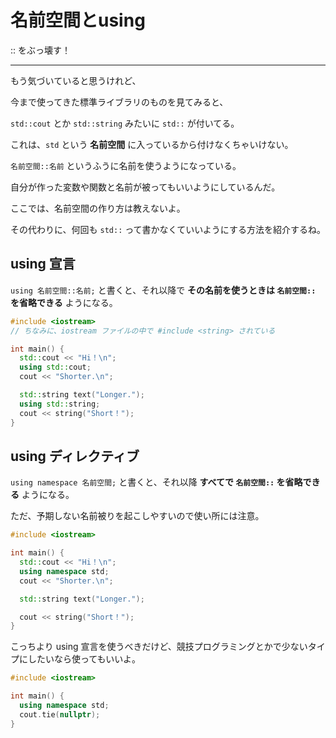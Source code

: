 # 名前空間とusing

:: をぶっ壊す！

---

もう気づいていると思うけれど、

今まで使ってきた標準ライブラリのものを見てみると、

`std::cout` とか `std::string` みたいに `std::` が付いてる。

これは、`std` という **名前空間** に入っているから付けなくちゃいけない。

`名前空間::名前` というふうに名前を使うようになっている。

自分が作った変数や関数と名前が被ってもいいようにしているんだ。

ここでは、名前空間の作り方は教えないよ。

その代わりに、何回も `std::` って書かなくていいようにする方法を紹介するね。

## using 宣言

`using 名前空間::名前;` と書くと、それ以降で **その名前を使うときは `名前空間::` を省略できる** ようになる。

```cpp
#include <iostream>
// ちなみに、iostream ファイルの中で #include <string> されている

int main() {
  std::cout << "Hi！\n";
  using std::cout;
  cout << "Shorter.\n";

  std::string text("Longer.");
  using std::string;
  cout << string("Short！");
}
```

## using ディレクティブ

`using namespace 名前空間;` と書くと、それ以降 **すべてで `名前空間::` を省略できる** ようになる。

ただ、予期しない名前被りを起こしやすいので使い所には注意。

```cpp
#include <iostream>

int main() {
  std::cout << "Hi！\n";
  using namespace std;
  cout << "Shorter.\n";

  std::string text("Longer.");

  cout << string("Short！");
}
```

こっちより using 宣言を使うべきだけど、競技プログラミングとかで少ないタイプにしたいなら使ってもいいよ。

```cpp
#include <iostream>

int main() {
  using namespace std;
  cout.tie(nullptr);
}
